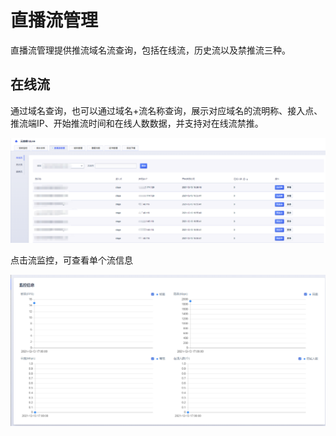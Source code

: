 # 直播流管理

直播流管理提供推流域名流查询，包括在线流，历史流以及禁推流三种。

## 在线流

通过域名查询，也可以通过域名+流名称查询，展示对应域名的流明称、接入点、推流端IP、开始推流时间和在线人数数据，并支持对在线流禁推。

![在线流](../images/2021-直播流管理在线流.png)

点击流监控，可查看单个流信息

![在线流监控](../images/2021-直播流管理在线流监控数据.png)
